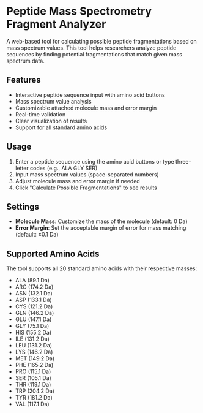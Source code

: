 # Peptide Mass Spectrometry Fragment Analyzer

A web-based tool for calculating possible peptide fragmentations based on mass spectrum values. This tool helps researchers analyze peptide sequences by finding potential fragmentations that match given mass spectrum data.

## Features

- Interactive peptide sequence input with amino acid buttons
- Mass spectrum value analysis
- Customizable attached molecule mass and error margin
- Real-time validation
- Clear visualization of results
- Support for all standard amino acids

## Usage

1. Enter a peptide sequence using the amino acid buttons or type three-letter codes (e.g., ALA GLY SER)
2. Input mass spectrum values (space-separated numbers)
3. Adjust molecule mass and error margin if needed
4. Click "Calculate Possible Fragmentations" to see results

## Settings

- **Molecule Mass**: Customize the mass of the molecule (default: 0 Da)
- **Error Margin**: Set the acceptable margin of error for mass matching (default: ±0.1 Da)

## Supported Amino Acids

The tool supports all 20 standard amino acids with their respective masses:

- ALA (89.1 Da)
- ARG (174.2 Da)
- ASN (132.1 Da)
- ASP (133.1 Da)
- CYS (121.2 Da)
- GLN (146.2 Da)
- GLU (147.1 Da)
- GLY (75.1 Da)
- HIS (155.2 Da)
- ILE (131.2 Da)
- LEU (131.2 Da)
- LYS (146.2 Da)
- MET (149.2 Da)
- PHE (165.2 Da)
- PRO (115.1 Da)
- SER (105.1 Da)
- THR (119.1 Da)
- TRP (204.2 Da)
- TYR (181.2 Da)
- VAL (117.1 Da)